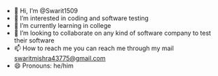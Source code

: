 - 👋 Hi, I’m @Swarit1509
- 👀 I’m interested in coding and software testing
- 🌱 I’m currently learning in college 
- 💞️ I’m looking to collaborate on any kind of software company to test their software
- 📫 How to reach me you can reach me through my mail swaritmishra43775@gmail.com
- 😄 Pronouns: he/him


<!---
Swarit1509/Swarit1509 is a ✨ special ✨ repository because its `README.md` (this file) appears on your GitHub profile.
You can click the Preview link to take a look at your changes.
--->
